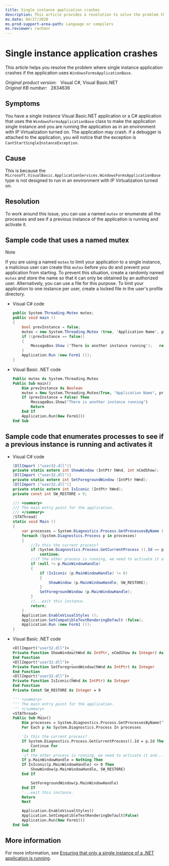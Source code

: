 ```yaml
---
title: Single instance application crashes
description: This article provides a resolution to solve the problem that single instance application crashes. This problem occurs if the application uses the WindowsFormsApplicationBase.
ms.date: 04/27/2020
ms.prod-support-area-path: Language or compilers
ms.reviewer: rachanr
---
```

# Single instance application crashes

This article helps you resolve the problem where single instance application crashes if the application uses `WindowsFormsApplicationBase`.

_Original product version:_ &nbsp; Visual C#, Visual Basic.NET  
_Original KB number:_ &nbsp; 2834636

## Symptoms

You have a single instance Visual Basic.NET application or a C# application that uses the `WindowsFormsApplicationBase` class to make the application single instance and you are running the application as in an environment with IP Virtualization turned on. The application may crash. if a debugger is attached to the application, you will notice that the exception is `CantStartSingleInstanceException`.

## Cause

This is because the `Microsoft.VisualBasic.ApplicationServices.WindowsFormsApplicationBase` type is not designed to run in an environment with IP Virtualization turned on.

## Resolution

To work around this issue, you can use a named `mutex` or enumerate all the processes and see if a previous instance of the application is running and activate it.

## Sample code that uses a named mutex

> [!NOTE]
> If you are using a named `mutex` to limit your application to a single instance, a malicious user can create this `mutex` before you do and prevent your application from starting. To prevent this situation, create a randomly named `mutex` and store the name so that it can only be obtained by an authorized user. Alternatively, you can use a file for this purpose. To limit your application to one instance per user, create a locked file in the user's profile directory.

- Visual C# code

    ```cs
    public System.Threading.Mutex mutex;
    public void main ()
    {
        bool prevInstance = false;
        mutex = new System.Threading.Mutex (true, 'Application Name', prevInstance);
        if ((prevInstance == false))
        {
            MessageBox.Show ('There is another instance running');   return;  
        }  
        Application.Run (new Form1 ());
    }
    ```

- Visual Basic .NET code

    ```vb
    Public mutex As System.Threading.Mutex
    Public Sub main()
        Dim prevInstance As Boolean
        mutex = New System.Threading.Mutex(True, "Application Name", prevInstance)
        If (prevInstance = False) Then
            MessageBox.Show("There is another instance running")
            Return
        End If
        Application.Run(New Form1())
    End Sub
    ```

## Sample code that enumerates processes to see if a previous instance is running and activates it

- Visual C# code

    ```cs
    [DllImport ("user32.dll")]
    private static extern int ShowWindow (IntPtr hWnd, int nCmdShow);
    [DllImport ("user32.dll")]
    private static extern int SetForegroundWindow (IntPtr hWnd);
    [DllImport ("user32.dll")]
    private static extern int IsIconic (IntPtr hWnd);
    private const int SW_RESTORE = 9;

    /// <summary>
    /// The main entry point for the application.
    /// </summary>
    [STAThread]
    static void Main ()
    {
        var processes = System.Diagnostics.Process.GetProcessesByName ("WindowsFormsApplication1");
        foreach (System.Diagnostics.Process p in processes)
        {
            //Is this the current process?
            if (System.Diagnostics.Process.GetCurrentProcess ().Id == p.Id)
                continue;
            //if the other process is running, we need to activate it and...
            if (null != p.MainWindowHandle)
            {
                if (IsIconic (p.MainWindowHandle) != 0)
                {
                    ShowWindow (p.MainWindowHandle, SW_RESTORE);
                }
                SetForegroundWindow (p.MainWindowHandle);
            }
            //...exit this instance.
            return;
        }
        Application.EnableVisualStyles ();
        Application.SetCompatibleTextRenderingDefault (false);
        Application.Run (new Form1 ());
    }
    ```

- Visual Basic .NET code

    ```vb
    <DllImport("user32.dll")> _
    Private Function ShowWindow(hWnd As IntPtr, nCmdShow As Integer) As Integer
    End Function
    <DllImport("user32.dll")> _
    Private Function SetForegroundWindow(hWnd As IntPtr) As Integer
    End Function
    <DllImport("user32.dll")> _
    Private Function IsIconic(hWnd As IntPtr) As Integer
    End Function
    Private Const SW_RESTORE As Integer = 9

    ''' <summary>
    ''' The main entry point for the application.
    ''' </summary>
    <STAThread> _
    Public Sub Main()
        Dim processes = System.Diagnostics.Process.GetProcessesByName("WindowsApplication1")
        For Each p As System.Diagnostics.Process In processes

        'Is this the current process?
        If System.Diagnostics.Process.GetCurrentProcess().Id = p.Id Then
            Continue For
        End If
        'if the other process is running, we need to activate it and...
        If p.MainWindowHandle = Nothing Then
        If IsIconic(p.MainWindowHandle) <> 0 Then
            ShowWindow(p.MainWindowHandle, SW_RESTORE)
        End If

            SetForegroundWindow(p.MainWindowHandle)
        End If
        '...exit this instance.
        Return
        Next

        Application.EnableVisualStyles()
        Application.SetCompatibleTextRenderingDefault(False)
        Application.Run(New Form1())
    End Sub
    ```

## More information

For more information, see [Ensuring that only a single instance of a .NET application is running](http://covingtoninnovations.com/mc/SingleInstance.html).
